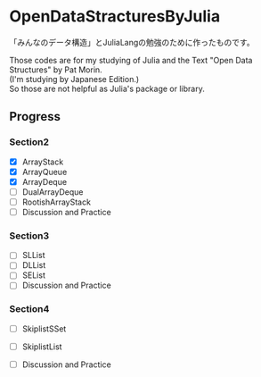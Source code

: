 # OpenDataStracturesByJulia

「みんなのデータ構造」とJuliaLangの勉強のために作ったものです。  

Those codes are for my studying of Julia and the Text "Open Data Structures" by Pat Morin.  
(I'm studying by Japanese Edition.)  
So those are not helpful as Julia's package or library.

## Progress

### Section2

- [x] ArrayStack
- [x] ArrayQueue
- [x] ArrayDeque
- [ ] DualArrayDeque
- [ ] RootishArrayStack
- [ ] Discussion and Practice

### Section3

- [ ] SLList
- [ ] DLList
- [ ] SEList
- [ ] Discussion and Practice

### Section4

- [ ] SkiplistSSet
- [ ] SkiplistList
- [ ] Discussion and Practice

